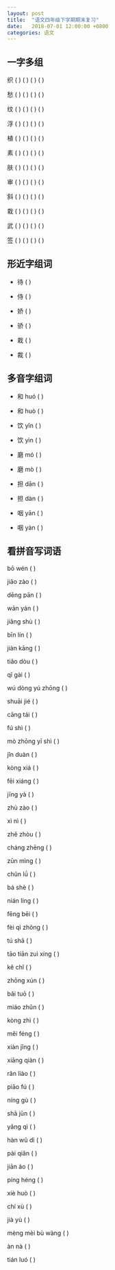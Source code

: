 ```yaml
---
layout: post
title:  "语文四年级下学期期末复习"
date:   2018-07-01 12:00:00 +0800
categories: 语文
---
```


## 一字多组

织  (    )  (    )  (    )  (    )

愁  (    )  (    )  (    )  (    )

纹  (    )  (    )  (    )  (    )

浮  (    )  (    )  (    )  (    )

植  (    )  (    )  (    )  (    )

素  (    )  (    )  (    )  (    )

肤  (    )  (    )  (    )  (    )

审  (    )  (    )  (    )  (    )

斜  (    )  (    )  (    )  (    )

栽  (    )  (    )  (    )  (    )

武  (    )  (    )  (    )  (    )

签  (    )  (    )  (    )  (    )


## 形近字组词

* 待  (    )
* 侍  (    )

* 娇  (    )
* 骄  (    )

* 栽  (    )
* 裁  (    )


## 多音字组词

* 和 huó  (    )
* 和 huò  (    )

* 饮 yǐn  (    )
* 饮 yìn  (    )

* 磨 mó  (    )
* 磨 mò  (    )

* 担 dān  (    )
* 担 dàn  (    )

* 咽 yān  (    )
* 咽 yàn  (    )


## 看拼音写词语

bō wén  (    )

jiāo zào  (    )

dēng pān  (    )

wān yán  (    )

jiǎng shù  (    )

bīn lín  (    )

jiàn kāng  (    )

tiǎo dòu  (    )

qǐ gài  (    )

wú dòng yú zhōng  (        )

shuāi jié  (    )

cāng tái  (    )

fú shì  (    )

mò zhōng yī shì  (        )

jǐn duàn  (    )

kòng xiá  (    )

fēi xiáng  (    )

jīng yà  (    )

zhù zào  (    )

xì nì  (    )

zhě zhòu  (    )

cháng zhēng  (    )

zūn mìng  (    )

chǔn lǘ  (    )

bá shè  (    )

nián líng  (    )

fēng bēi  (    )

fèi qì zhǒng  (    )

tú shā  (    )

tāo tiān zuì xíng  (        )

kě chǐ  (    )

zhōng xún  (    )

bǎi tuō  (    )

miáo zhǔn  (    )

kòng zhì  (    )

měi féng  (    )

xiàn jǐng  (    )

xiāng qiàn  (    )

rǎn liào  (    )

piāo fú  (    )

níng gù  (    )

shā jūn  (    )

yǎng qì  (    )

hàn wǔ dì  (    )

pài qiǎn  (    )

jiān áo  (    )

píng héng  (    )

xiè huò  (    )

chí xù  (    )

jià yù  (    )

mèng mèi bù wàng  (    )

àn nà  (    )

tián luó  (    )
